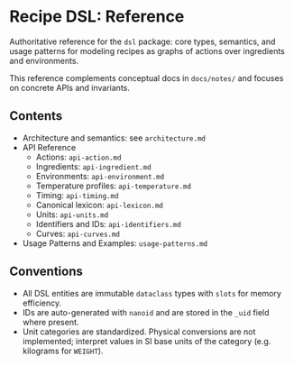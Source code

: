 # Recipe DSL: Reference

Authoritative reference for the `dsl` package: core types, semantics, and usage patterns for modeling recipes as graphs of actions over ingredients and environments.

This reference complements conceptual docs in `docs/notes/` and focuses on concrete APIs and invariants.

## Contents

- Architecture and semantics: see `architecture.md`
- API Reference
  - Actions: `api-action.md`
  - Ingredients: `api-ingredient.md`
  - Environments: `api-environment.md`
  - Temperature profiles: `api-temperature.md`
  - Timing: `api-timing.md`
  - Canonical lexicon: `api-lexicon.md`
  - Units: `api-units.md`
  - Identifiers and IDs: `api-identifiers.md`
  - Curves: `api-curves.md`
- Usage Patterns and Examples: `usage-patterns.md`

## Conventions

- All DSL entities are immutable `dataclass` types with `slots` for memory efficiency.
- IDs are auto-generated with `nanoid` and are stored in the `_uid` field where present.
- Unit categories are standardized. Physical conversions are not implemented; interpret values in SI base units of the category (e.g. kilograms for `WEIGHT`).

